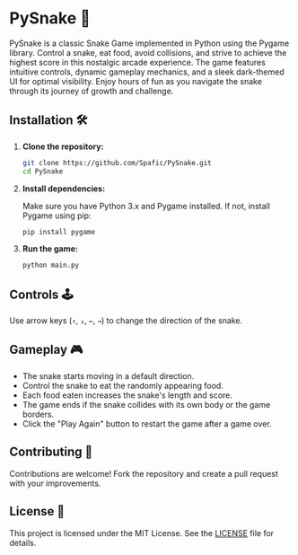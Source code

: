# PySnake 🐍

PySnake is a classic Snake Game implemented in Python using the Pygame library. Control a snake, eat food, avoid collisions, and strive to achieve the highest score in this nostalgic arcade experience. The game features intuitive controls, dynamic gameplay mechanics, and a sleek dark-themed UI for optimal visibility. Enjoy hours of fun as you navigate the snake through its journey of growth and challenge.

## Installation 🛠️

1. **Clone the repository:**

   ```bash
   git clone https://github.com/Spafic/PySnake.git
   cd PySnake

2. **Install dependencies:**

   Make sure you have Python 3.x and Pygame installed. If not, install Pygame using pip:

   ```bash
   pip install pygame
   
3. **Run the game:**

   ```bash
   python main.py

## Controls 🕹️

 Use arrow keys (`↑`, `↓`, `←`, `→`) to change the direction of the snake.

## Gameplay 🎮

- The snake starts moving in a default direction.
- Control the snake to eat the randomly appearing food.
- Each food eaten increases the snake's length and score.
- The game ends if the snake collides with its own body or the game borders.
- Click the "Play Again" button to restart the game after a game over.

## Contributing 🤝

Contributions are welcome! Fork the repository and create a pull request with your improvements.

## License 📄

This project is licensed under the MIT License. See the [LICENSE](LICENSE) file for details.
